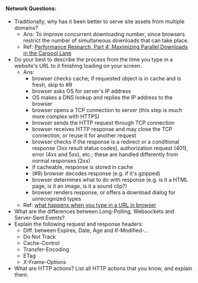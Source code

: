 
#### Network Questions:

* Traditionally, why has it been better to serve site assets from multiple domains?
  * Ans: To improve concurrent downloading number, since browsers restrict the number of simultaneous downloads that can take place.
  * Ref: [Performance Research, Part 4: Maximizing Parallel Downloads in the Carpool Lane](http://yuiblog.com/blog/2007/04/11/performance-research-part-4/)
* Do your best to describe the process from the time you type in a website's URL to it finishing loading on your screen.
  * Ans: 
    * browser checks cache; if requested object is in cache and is fresh, skip to #9
    * browser asks OS for server's IP address
    * OS makes a DNS lookup and replies the IP address to the browser
    * browser opens a TCP connection to server (this step is much more complex with HTTPS)
    * browser sends the HTTP request through TCP connection
    * browser receives HTTP response and may close the TCP connection, or reuse it for another request
    * browser checks if the response is a redirect or a conditional response (3xx result status codes), authorization request (401), error (4xx and 5xx), etc.; these are handled differently from normal responses (2xx)
    * if cacheable, response is stored in cache
    * (#9) browser decodes response (e.g. if it's gzipped)
    * browser determines what to do with response (e.g. is it a HTML page, is it an image, is it a sound clip?)
    * browser renders response, or offers a download dialog for unrecognized types
  * Ref: [what happens when you type in a URL in browser](http://stackoverflow.com/questions/2092527/what-happens-when-you-type-in-a-url-in-browser)
* What are the differences between Long-Polling, Websockets and Server-Sent Events?
* Explain the following request and response headers:
  * Diff. between Expires, Date, Age and If-Modified-...
  * Do Not Track
  * Cache-Control
  * Transfer-Encoding
  * ETag
  * X-Frame-Options
* What are HTTP actions? List all HTTP actions that you know, and explain them.
